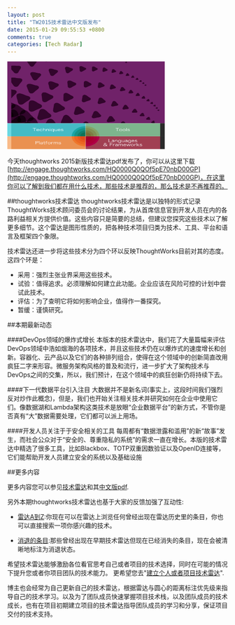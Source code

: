 ```yaml
---
layout: post
title: "TW2015技术雷达中文版发布"
date: 2015-01-29 09:55:53 +0800
comments: true
categories: [Tech Radar]
---
```

![tw技术雷达](/images/blog_img/tw-技术雷达.png)

今天thoughtworks 2015新版技术雷达pdf发布了，你可以从这里下载[http://engage.thoughtworks.com/HQ0000Q0QOf5pE70nbD00GP](http://engage.thoughtworks.com/HQ0000Q0QOf5pE70nbD00GP)，在这里你可以了解到我们都在用什么技术，那些技术是推荐的，那么技术是不再推荐的。

##thoughtworks技术雷达
thoughtworks技术雷达是以独特的形式记录ThoughtWorks技术顾问委员会的讨论结果，为从首席信息官到开发人员在内的各路利益相关方提供价值。这些内容只是简要的总结，但建议您探究这些技术以了解更多细节。这个雷达是图形性质的，把各种技术项目归类为技术、工具、平台和语言及框架四个象限。 

技术雷达还进一步将这些技术分为四个环以反映ThoughtWorks目前对其的态度。这四个环是：

* 采用：强烈主张业界采用这些技术。
* 试验：值得追求。必须理解如何建立此功能。企业应该在风险可控的计划中尝试此技术。
* 评估：为了查明它将如何影响企业，值得作一番探究。
* 暂缓：谨慎研究。

##本期最新动态

####DevOps领域的爆炸式增长
本版本的技术雷达中，我们花了大量篇幅来评估DevOps领域中浩如烟海的各项技术，并且这些技术仍在以爆炸式的速度增长和创新。容器化、云产品以及它们的各种排列组合，使得在这个领域中的创新简直改用疯狂二字来形容。微服务架构风格的普及和流行，进一步扩大了架构技术与DevOps之间的交集，所以，我们预计，在这个领域中的疯狂创新仍将持续下去。

####下一代数据平台引入注目
大数据并不是新名词(事实上，这段时间我们强烈反对炒作此概念)，但是，我们也开始关注相关技术并研究如何在企业中使用它们。像数据湖和Lambda架构这类技术是放眼“企业数据平台”的新方式，不管你是否真有“大”数据需要处理，它们都可以派上用场。

####开发人员关注于于安全相关的工具
每周都有“数据泄露和滥用”的新“故事”发生，而社会公众对于“安全的、尊重隐私的系统”的需求一直在增长。本版的技术雷达中精选了很多工具，比如Blackbox、TOTP双重因数验证以及OpenID连接等，它们能帮助开发人员建立安全的系统以及基础设施

##更多内容

更多内容您可以参见[技术雷达](http://www.thoughtworks.com/cn/radar/techniques)和其[中文版pdf](http://engage.thoughtworks.com/HQ0000Q0QOf5pE70nbD00GP).


另外本期thoughtworks技术雷达也基于大家的反馈加强了互动性:

* [雷达A到Z](http://engage.thoughtworks.com/f00pP0n05H00bD0QQQEgO07):你现在可以在雷达上浏览任何曾经出现在雷达历史里的条目，你也可以直接搜索一项你感兴趣的技术。

* [消退的条目](http://engage.thoughtworks.com/lpDQh000nb5O0E0P70Q0I0Q):那些曾经出现在早期技术雷达但现在已经消失的条目，现在会被清晰地标注为消退状态。

希望技术雷达能够激励各位看官思考自己或者项目的技术选择，同时在可能的情况下提升您或者你项目团队的技术能力。 更希望您去"[建立个人或者项目技术雷达](http://engage.thoughtworks.com/I0b0JQ50n7OiQP0Q0p0DE00)".

博主也会经常为自己更新自己的技术雷达，根据雷达与圆心的距离标注优先级来指导自己的技术学习。以及为了团队成员快速掌握项目技术栈，以及团队成员的技术成长，也有在项目初期建立项目的技术雷达指导团队成员的学习和分享，保证项目交付的技术支持。
